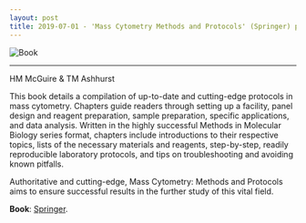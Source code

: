 ```yaml
---
layout: post
title: 2019-07-01 - 'Mass Cytometry Methods and Protocols' (Springer) published
---
```


![Book](https://raw.githubusercontent.com/tomashhurst/tomashhurst.github.io/master/images/CyTOF.png)

---

HM McGuire & TM Ashhurst

This book details a compilation of up-to-date and cutting-edge protocols in mass cytometry. Chapters guide readers through setting up a facility, panel design and reagent preparation, sample preparation, specific applications, and data analysis. Written in the highly successful Methods in Molecular Biology series format, chapters include introductions to their respective topics, lists of the necessary materials and reagents, step-by-step, readily reproducible laboratory protocols, and tips on troubleshooting and avoiding known pitfalls.

Authoritative and cutting-edge, Mass Cytometry: Methods and Protocols aims to ensure successful results in the further study of this vital field.

**Book**: [Springer](https://link.springer.com/book/10.1007/978-1-4939-9454-0).
